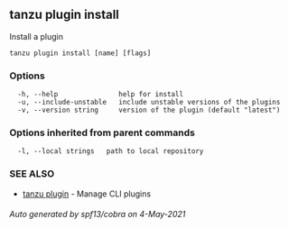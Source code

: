 ## tanzu plugin install

Install a plugin

```
tanzu plugin install [name] [flags]
```

### Options

```
  -h, --help               help for install
  -u, --include-unstable   include unstable versions of the plugins
  -v, --version string     version of the plugin (default "latest")
```

### Options inherited from parent commands

```
  -l, --local strings   path to local repository
```

### SEE ALSO

* [tanzu plugin](tanzu_plugin.md)     - Manage CLI plugins

###### Auto generated by spf13/cobra on 4-May-2021
